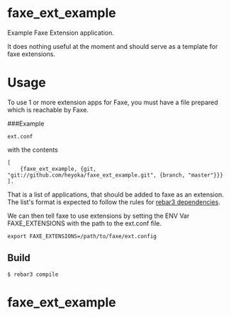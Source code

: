 faxe_ext_example
=====

Example Faxe Extension application. 

It does nothing useful at the moment and should serve as a template for faxe extensions.

Usage
====

To use 1 or more extension apps for Faxe, you must have a file prepared which is reachable by Faxe.

###Example

    ext.conf

with the contents

    [
        {faxe_ext_example, {git, "git://github.com/heyoka/faxe_ext_example.git", {branch, "master"}}}
    ].

That is a list of applications, that should be added to faxe as an extension.
The list's format is expected to follow the rules for [rebar3 dependencies](https://rebar3.org/docs/configuration/dependencies/).


We can then tell faxe to use extensions by setting the ENV Var FAXE_EXTENSIONS with the path to the ext.conf file.
    
    export FAXE_EXTENSIONS=/path/to/faxe/ext.config



Build
-----

    $ rebar3 compile
# faxe_ext_example

